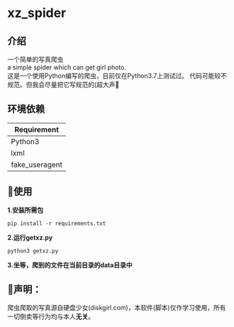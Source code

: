 # xz_spider

## 介绍  

一个简单的写真爬虫   
a simple spider which can get girl photo.  
这是一个使用Python编写的爬虫，目前仅在Python3.7上测试过。
代码可能较不规范。但我会尽量把它写规范的(超大声🤗  
  
## 环境依赖


|Requirement         |
|--------------------|
|Python3             |
|lxml                |
|fake_useragent      | 

## 📖使用  

**1.安装所需包**  

```shell script 
pip install -r requirements.txt
```

**2.运行getxz.py**  
```shell script 
python3 getxz.py
```  
**3.坐等，爬到的文件在当前目录的data目录中**

## 📢声明：  

爬虫爬取的写真源自硬盘少女(diskgirl.com)，本软件(脚本)仅作学习使用，所有一切倒卖等行为均与本人**无关**。
